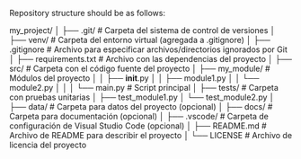 Repository structure should be as follows:

my_project/
│
├── .git/            # Carpeta del sistema de control de versiones
│
├── venv/            # Carpeta del entorno virtual (agregada a .gitignore)
│
├── .gitignore       # Archivo para especificar archivos/directorios ignorados por Git
│
├── requirements.txt  # Archivo con las dependencias del proyecto
│
├── src/             # Carpeta con el código fuente del proyecto
│   ├── my_module/   # Módulos del proyecto
│   │   ├── __init__.py
│   │   ├── module1.py
│   │   └── module2.py
│   │
│   └── main.py      # Script principal
│
├── tests/           # Carpeta con pruebas unitarias
│   ├── test_module1.py
│   └── test_module2.py
│
├── data/            # Carpeta para datos del proyecto (opcional)
│
├── docs/            # Carpeta para documentación (opcional)
│
├── .vscode/         # Carpeta de configuración de Visual Studio Code (opcional)
│
├── README.md        # Archivo de README para describir el proyecto
│
└── LICENSE          # Archivo de licencia del proyecto

